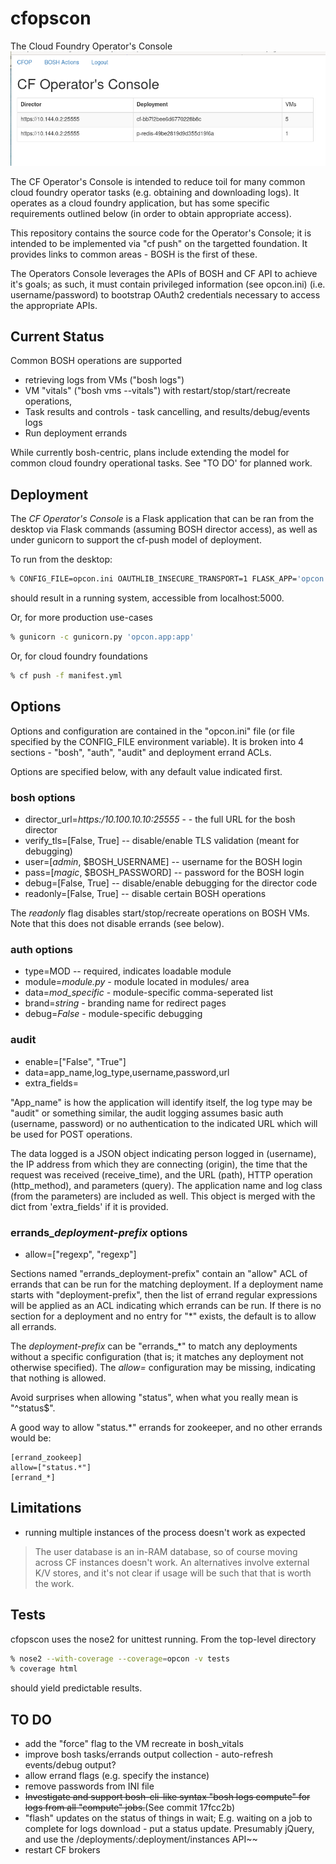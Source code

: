 # cfopscon
The Cloud Foundry Operator's Console
![image of console](assets/console.png)

The CF Operator's Console is intended to reduce toil for many common
cloud foundry operator tasks (e.g. obtaining and downloading logs).  It
operates as a cloud foundry application, but has some specific
requirements outlined below (in order to obtain appropriate access).

This repository contains the source code for the Operator's Console;
it is intended to be implemented via "cf push" on the targetted
foundation.  It provides links to common areas - BOSH is the first of
these.

The Operators Console leverages the APIs of BOSH and CF API to achieve
it's goals; as such, it must contain privileged information (see opcon.ini)
(i.e. username/password) to bootstrap OAuth2 credentials necessary to
access the appropriate APIs.

## Current Status
Common BOSH operations are supported
* retrieving logs from VMs ("bosh logs")
* VM "vitals" ("bosh vms --vitals") with restart/stop/start/recreate operations,
* Task results and controls - task cancelling, and results/debug/events logs
* Run deployment errands

While currently bosh-centric, plans include extending the model for
common cloud foundry operational tasks.  See "TO DO' for planned work.

## Deployment
The _CF Operator's Console_ is a Flask application that can be ran
from the desktop via Flask commands (assuming BOSH director access),
as well as under gunicorn to support the cf-push model of deployment.

To run from the desktop:
 ```bash
% CONFIG_FILE=opcon.ini OAUTHLIB_INSECURE_TRANSPORT=1 FLASK_APP='opcon.app:app' flask run
```
should result in a running system, accessible from localhost:5000.

Or, for more production use-cases
```bash
% gunicorn -c gunicorn.py 'opcon.app:app'
```

Or, for cloud foundry foundations
```bash
% cf push -f manifest.yml
```

## Options
Options and configuration are contained in the "opcon.ini" file (or
file specified by the CONFIG_FILE environment variable).  It is broken
into 4 sections - "bosh", "auth", "audit" and deployment errand ACLs.

Options are specified below, with any default value indicated first.
### bosh options
- director\_url=_https:/10.100.10.10:25555_ - - the full URL for the bosh director
- verify_tls=[False, True] -- disable/enable TLS validation (meant for debugging)
- user=[_admin_, $BOSH_USERNAME] -- username for the BOSH login
- pass=[_magic_, $BOSH_PASSWORD] -- password for the BOSH login
- debug=[False, True] -- disable/enable debugging for the director code
- readonly=[False, True] -- disable certain BOSH operations

The _readonly_ flag disables start/stop/recreate operations on BOSH
VMs.  Note that this does not disable errands (see below).

### auth options
  - type=MOD -- required, indicates loadable module
  - module=_module.py_ - module located in modules/ area
  - data=_mod\_specific_ - module-specific comma-seperated list
  - brand=_string_ - branding name for redirect pages
  - debug=_False_ - module-specific debugging

### audit
- enable=["False", "True"]
- data=app_name,log_type,username,password,url
- extra_fields=<json dict>

"App_name" is how the application will identify itself, the log type
may be "audit" or something similar, the audit logging assumes basic
auth (username, password) or no authentication to the indicated URL
which will be used for POST operations.

The data logged is a JSON object indicating person logged in
(username), the IP address from which they are connecting (origin),
the time that the request was received (receive_time), and the URL
(path), HTTP operation (http_method), and parameters (query).  The
application name and log class (from the parameters) are included as
well.  This object is merged with the dict from 'extra_fields' if it is provided.

### errands\__deployment-prefix_ options
- allow=["regexp", "regexp"]

Sections named "errands\_deployment-prefix" contain an "allow" ACL of errands
that can be run for the matching deployment.  If a deployment name
starts with "deployment-prefix", then the list of errand regular expressions
will be applied as an ACL indicating which errands can be run.  If there is
no section for a deployment and no entry for "\*" exists, the default is to allow all errands.

The _deployment-prefix_ can be "errands_\*" to match any deployments
without a specific configuration (that is; it matches any deployment
not otherwise specified).
The _allow=_ configuration may be missing, indicating that nothing is
allowed.

Avoid surprises when allowing "status", when what you really mean is
"^status$".

A good way to allow "status.\*" errands for zookeeper, and no other
errands would be:
```
[errand_zookeep]
allow=["status.*"]
[errand_*]
```


## Limitations
- running multiple instances of the process doesn't work as expected
>  The user database is an in-RAM database, so of course moving across
>  CF instances doesn't work.  An alternatives involve external K/V
>  stores, and it's not clear if usage will be such that that is worth
>  the work.

## Tests
cfopscon uses the nose2 for unittest running.  From the top-level
directory
```bash
% nose2 --with-coverage --coverage=opcon -v tests
% coverage html
```
should yield predictable results.

## TO DO
- add the "force" flag to the VM recreate in bosh_vitals
- improve bosh tasks/errands output collection - auto-refresh events/debug output?
- allow errand flags (e.g. specify the instance)
- remove passwords from INI file
- ~~Investigate and support bosh-cli-like syntax "bosh logs compute" for
  logs from all "compute" jobs.~~(See commit 17fcc2b)
- "flash" updates on the status of things in wait;  E.g. waiting on a
  job to complete for logs download - put a status update.
  Presumably jQuery, and use the /deployments/:deployment/instances API~~
- restart CF brokers
